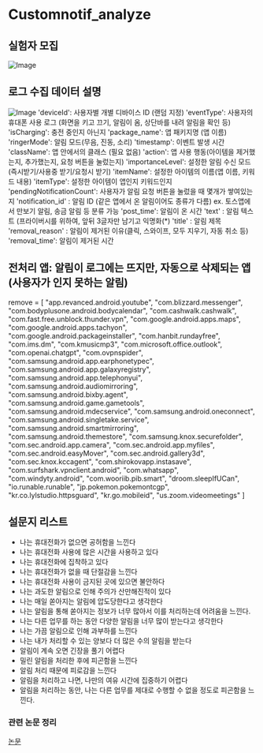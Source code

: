 # Customnotif_analyze

## 실험자 모집
![Image](https://github.com/user-attachments/assets/43ae269c-bc85-48b5-aa17-9c81ffd2ae96)

## 로그 수집 데이터 설명
![Image](https://github.com/user-attachments/assets/d4a2aece-55a9-4756-b9e0-b9a34a3eefad)
'deviceId': 사용자별 개별 디바이스 ID (랜덤 지정)
'eventType': 사용자의 휴대폰 사용 로그 (화면을 키고 끄기, 알림이 옴, 상단바를 내려 알림을 확인 등)
'isCharging': 충전 중인지 아닌지
'package_name': 앱 패키지명 (앱 이름)
'ringerMode': 알림 모드(무음, 진동, 소리)
'timestamp': 이벤트 발생 시간
'className': 앱 안에서의 클래스 (필요 없음)
'action': 앱 사용 행동(아이템을 제거했는지, 추가했는지, 요청 버튼을 눌렀는지)
'importanceLevel': 설정한 알림 수신 모드 (즉시받기/사용중 받기/요청시 받기)
'itemName': 설정한 아이템의 이름(앱 이름, 키워드 내용)
'itemType': 설정한 아이템이 앱인지 키워드인지 
'pendingNotificationCount': 사용자가 알림 요청 버튼을 눌렀을 때 몇개가 쌓여있는지
'notification_id' : 알림 ID (같은 앱에서 온 알림이어도 종류가 다름) ex. 토스앱에서 만보기 알림, 송금 알림 등 분류 가능
'post_time': 알림이 온 시간
'text' : 알림 텍스트 (프라이버시를 위하여, 앞뒤 3글자만 남기고 익명화(*)
'title' : 알림 제목
'removal_reason' : 알림이 제거된 이유(클릭, 스와이프, 모두 지우기, 자동 취소 등)
'removal_time': 알림이 제거된 시간

## 전처리 앱: 알림이 로그에는 뜨지만, 자동으로 삭제되는 앱(사용자가 인지 못하는 알림)
remove = [ "app.revanced.android.youtube", "com.blizzard.messenger", "com.bodyplusone.android.bodycalendar", "com.cashwalk.cashwalk", "com.fast.free.unblock.thunder.vpn", "com.google.android.apps.maps", "com.google.android.apps.tachyon", "com.google.android.packageinstaller", "com.hanbit.rundayfree", "com.ims.dm", "com.kmusicmp3", "com.microsoft.office.outlook", "com.openai.chatgpt", "com.ovpnspider", "com.samsung.android.app.earphonetypec", "com.samsung.android.app.galaxyregistry", "com.samsung.android.app.telephonyui", "com.samsung.android.audiomirroring", "com.samsung.android.bixby.agent", "com.samsung.android.game.gametools", "com.samsung.android.mdecservice", "com.samsung.android.oneconnect", "com.samsung.android.singletake.service", "com.samsung.android.smartmirroring", "com.samsung.android.themestore", "com.samsung.knox.securefolder", "com.sec.android.app.camera", "com.sec.android.app.myfiles", "com.sec.android.easyMover", "com.sec.android.gallery3d", "com.sec.knox.kccagent", "com.shirokovapp.instasave", "com.surfshark.vpnclient.android", "com.whatsapp", "com.windyty.android", "com.wooriib.pib.smart", "droom.sleepIfUCan", "io.runable.runable", "jp.pokemon.pokemontcgp", "kr.co.lylstudio.httpsguard", "kr.go.mobileid", "us.zoom.videomeetings" ]

## 설문지 리스트
- 나는 휴대전화가 없으면 공허함을 느낀다
- 나는 휴대전화 사용에 많은 시간을 사용하고 있다
- 나는 휴대전화에 집착하고 있다
- 나는 휴대전화가 없을 때 단절감을 느낀다
- 나는 휴대전화 사용이 금지된 곳에 있으면 불안하다
- 나는 과도한 알림으로 인해 주의가 산만해진적이 있다
- 나는 매일 쏟아지는 알림에 압도당한다고 생각한다
- 나는 알림을 통해 쏟아지는 정보가 너무 많아서 이를 처리하는데 어려움을 느낀다.
- 나는 다른 업무를 하는 동안 다양한 알림을 너무 많이 받는다고 생각한다
- 나는 가끔 알림으로 인해 과부하를 느낀다
- 나는 내가 처리할 수 있는 양보다 더 많은 수의 알림을 받는다
- 알림이 계속 오면 긴장을 풀기 어렵다
- 밀린 알림을 처리한 후에 피곤함을 느낀다
- 알림 처리 때문에 피로감을 느낀다
- 알림을 처리하고 나면, 나만의 여유 시간에 집중하기 어렵다
- 알림을 처리하는 동안, 나는 다른 업무를 제대로 수행할 수 없을 정도로 피곤함을 느낀다.

### 관련 논문 정리
[논문](https://docs.google.com/spreadsheets/d/1agNk2Z9rJXQGeGbLCixgLzCGnnxc4Rr6/edit?usp=sharing&ouid=113323787086455513564&rtpof=true&sd=true)
